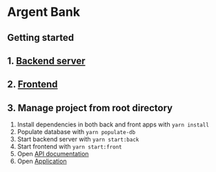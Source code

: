 # Argent Bank

## Getting started

## 1. [Backend server](/back/README.md)


## 2. [Frontend](/front/README.md)

## 3. Manage project from root directory

1. Install dependencies in both back and front apps with `yarn install`
1. Populate database with `yarn populate-db`
1. Start backend server with `yarn start:back`
1. Start frontend with `yarn start:front`
1. Open [API documentation](http://localhost:3001/api-docs)
1. Open [Application](http://localhost:3000/)